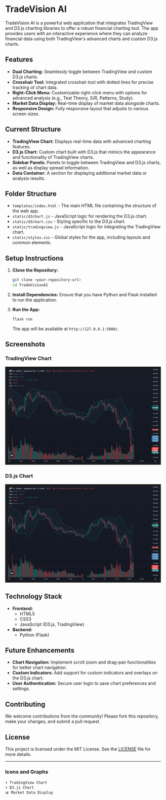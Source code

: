 # TradeVision AI

TradeVision AI is a powerful web application that integrates TradingView and D3.js charting libraries to offer a robust financial charting tool. The app provides users with an interactive experience where they can analyze financial data using both TradingView's advanced charts and custom D3.js charts.

## Features

- **Dual Charting:** Seamlessly toggle between TradingView and custom D3.js charts.
- **Crosshair Tool:** Integrated crosshair tool with dotted lines for precise tracking of chart data.
- **Right-Click Menu:** Customizable right-click menu with options for advanced analysis (e.g., Test Theory, S/R, Patterns, Study).
- **Market Data Display:** Real-time display of market data alongside charts.
- **Responsive Design:** Fully responsive layout that adjusts to various screen sizes.

## Current Structure

- **TradingView Chart:** Displays real-time data with advanced charting features.
- **D3.js Chart:** Custom chart built with D3.js that mimics the appearance and functionality of TradingView charts.
- **Sidebar Panels:** Panels to toggle between TradingView and D3.js charts, as well as display spread information.
- **Data Container:** A section for displaying additional market data or analysis results.

## Folder Structure

- `templates/index.html` - The main HTML file containing the structure of the web app.
- `static/d3chart.js` - JavaScript logic for rendering the D3.js chart.
- `static/d3chart.css` - Styling specific to the D3.js chart.
- `static/tradingview.js` - JavaScript logic for integrating the TradingView chart.
- `static/styles.css` - Global styles for the app, including layouts and common elements.

## Setup Instructions

1. **Clone the Repository:**
   ```bash
   git clone <your-repository-url>
   cd TradeVisionAI
   ```

2. **Install Dependencies:**
   Ensure that you have Python and Flask installed to run the application.

3. **Run the App:**
   ```bash
   flask run
   ```
   The app will be available at `http://127.0.0.1:5000/`.

## Screenshots

### TradingView Chart
![TradingView Chart](./static/screenshots/tradingview_chart_current.png)

### D3.js Chart
![D3.js Chart](./static/screenshots/tradingview_chart_current.png)

## Technology Stack

- **Frontend:**
  - HTML5
  - CSS3
  - JavaScript (D3.js, TradingView)
- **Backend:**
  - Python (Flask)

## Future Enhancements

- **Chart Navigation:** Implement scroll zoom and drag-pan functionalities for better chart navigation.
- **Custom Indicators:** Add support for custom indicators and overlays on the D3.js chart.
- **User Authentication:** Secure user login to save chart preferences and settings.

## Contributing

We welcome contributions from the community! Please fork this repository, make your changes, and submit a pull request.

## License

This project is licensed under the MIT License. See the [LICENSE](LICENSE) file for more details.

---

### Icons and Graphs

```plaintext
⬇️ TradingView Chart
⬇️ D3.js Chart
📊 Market Data Display
```
